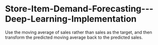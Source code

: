 # Store-Item-Demand-Forecasting---Deep-Learning-Implementation
Use the moving average of sales rather than sales as the target, and then transform the predicted moving average back to the predicted sales. 
